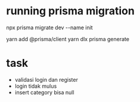 # running prisma migration

npx prisma migrate dev --name init


yarn add @prisma/client
yarn dlx prisma generate


# task
- validasi login dan register
- login tidak mulus
- insert category bisa null
